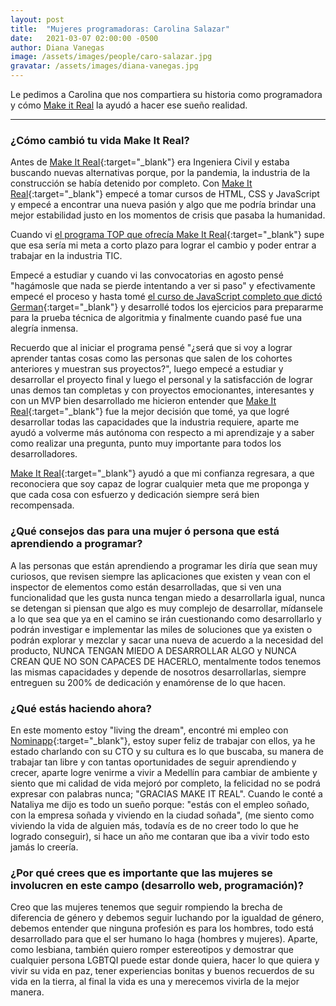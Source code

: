 ```yaml
---
layout: post
title:  "Mujeres programadoras: Carolina Salazar"
date:   2021-03-07 02:00:00 -0500
author: Diana Vanegas
image: /assets/images/people/caro-salazar.jpg
gravatar: /assets/images/diana-vanegas.jpg
---
```


Le pedimos a Carolina que nos compartiera su historia como programadora y cómo [Make it Real](http://makeitreal.camp/?utm_source=blog&utm_medium=web&utm_campaign=inbound&utm_content=mujeres-programadoras-caro-salazar) la ayudó a hacer ese sueño realidad.<!-- more -->

---

### ¿Cómo cambió tu vida Make It Real?

Antes de [Make It Real](http://makeitreal.camp/?utm_source=blog&utm_medium=web&utm_campaign=inbound&utm_content=mujeres-programadoras-caro-salazar){:target="\_blank"} era Ingeniera Civil y estaba buscando nuevas alternativas porque, por la pandemia, la industria de la construcción se había detenido por completo. Con [Make It Real](http://makeitreal.camp/?utm_source=blog&utm_medium=web&utm_campaign=inbound&utm_content=mujeres-programadoras-caro-salazar){:target="\_blank"} empecé a tomar cursos de HTML, CSS y JavaScript y empecé a encontrar una nueva pasión y algo que me podría brindar una mejor estabilidad justo en los momentos de crisis que pasaba la humanidad.

Cuando vi [el programa TOP que ofrecía Make It Real](http://makeitreal.camp/top?utm_source=blog&utm_medium=web&utm_campaign=inbound&utm_content=mujeres-programadoras-caro-salazar){:target="\_blank"} supe que esa sería mi meta a corto plazo para lograr el cambio y poder entrar a trabajar en la industria TIC.

Empecé a estudiar y cuando vi las convocatorias en agosto pensé "hagámosle que nada se pierde intentando a ver si paso" y efectivamente empecé el proceso y hasta tomé [el curso de JavaScript completo que dictó German](https://www.youtube.com/playlist?list=PLxyfMWnjW2kvlPTL3CXFtb40587w62wMs){:target="\_blank"} y desarrollé todos los ejercicios para prepararme para la prueba técnica de algoritmia y finalmente cuando pasé fue una alegría inmensa.

Recuerdo que al iniciar el programa pensé "¿será que si voy a lograr aprender tantas cosas como las personas que salen de los cohortes anteriores y muestran sus proyectos?", luego empecé a estudiar y desarrollar el proyecto final y luego el personal y la satisfacción de lograr unas demos tan completas y con proyectos emocionantes, interesantes y con un MVP bien desarrollado me hicieron entender que [Make It Real](http://makeitreal.camp/?utm_source=blog&utm_medium=web&utm_campaign=inbound&utm_content=mujeres-programadoras-caro-salazar){:target="\_blank"} fue la mejor decisión que tomé, ya que logré desarrollar todas las capacidades que la industria requiere, aparte me ayudó a volverme más autónoma con respecto a mi aprendizaje y a saber como realizar una pregunta, punto muy importante para todos los desarrolladores.

[Make It Real](http://makeitreal.camp/?utm_source=blog&utm_medium=web&utm_campaign=inbound&utm_content=mujeres-programadoras-caro-salazar){:target="\_blank"} ayudó a que mi confianza regresara, a que reconociera que soy capaz de lograr cualquier meta que me proponga y que cada cosa con esfuerzo y dedicación siempre será bien recompensada.

### ¿Qué consejos das para una mujer ó persona que está aprendiendo a programar?

A las personas que están aprendiendo a programar les diría que sean muy curiosos, que revisen siempre las aplicaciones que existen y vean con el inspector de elementos como están desarrolladas, que si ven una funcionalidad que les gusta nunca tengan miedo a desarrollarla igual, nunca se detengan si piensan que algo es muy complejo de desarrollar, mídansele a lo que sea que ya en el camino se irán cuestionando como desarrollarlo y podrán investigar e implementar las miles de soluciones que ya existen o podrán explorar y mezclar y sacar una nueva de acuerdo a la necesidad del producto, NUNCA TENGAN MIEDO A DESARROLLAR ALGO y NUNCA CREAN QUE NO SON CAPACES DE HACERLO, mentalmente todos tenemos las mismas capacidades y depende de nosotros desarrollarlas, siempre entreguen su 200% de dedicación y enamórense de lo que hacen.

### ¿Qué estás haciendo ahora?

En este momento estoy "living the dream", encontré mi empleo con [Nominapp](https://www.nominapp.com/?ref=makeitreal){:target="\_blank"}, estoy super feliz de trabajar con ellos, ya he estado charlando con su CTO y su cultura es lo que buscaba, su manera de trabajar tan libre y con tantas oportunidades de seguir aprendiendo y crecer, aparte logre venirme a vivir a Medellín para cambiar de ambiente y siento que mi calidad de vida mejoró por completo, la felicidad no se podrá expresar con palabras nunca; "GRACIAS MAKE IT REAL". Cuando le conté a Nataliya me dijo es todo un sueño porque: "estás con el empleo soñado, con la empresa soñada y viviendo en la ciudad soñada", (me siento como viviendo la vida de alguien más, todavía es de no creer todo lo que he logrado conseguir), si hace un año me contaran que iba a vivir todo esto jamás lo creería.

### ¿Por qué crees que es importante que las mujeres se involucren en este campo (desarrollo web, programación)?

Creo que las mujeres tenemos que seguir rompiendo la brecha de diferencia de género y debemos seguir luchando por la igualdad de género, debemos entender que ninguna profesión es para los hombres, todo está desarrollado para que el ser humano lo haga (hombres y mujeres). Aparte, como lesbiana, también quiero romper estereotipos y demostrar que cualquier persona LGBTQI puede estar donde quiera, hacer lo que quiera y vivir su vida en paz, tener experiencias bonitas y buenos recuerdos de su vida en la tierra, al final la vida es una y merecemos vivirla de la mejor manera.
